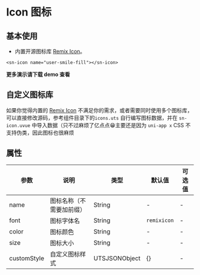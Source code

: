 # Icon  图标

## 基本使用

- 内置开源图标库 [Remix Icon](https://remixicon.com/)。

```vue
<sn-icon name="user-smile-fill"></sn-icon>
```

**更多演示请下载 demo 查看**

## 自定义图标库

如果你觉得内置的 [Remix Icon](https://remixicon.com/) 不满足你的需求，或者需要同时使用多个图标库，可以直接修改源码，参考组件目录下的`icons.uts` 自行编写图标数据，并在 `sn-icon.uvue` 中导入数据（只不过麻烦了亿点点:grin:主要还是因为 `uni-app x` CSS 不支持伪类，因此图标也很麻烦

## 属性

| 参数        | 说明                     | 类型          | 默认值      | 可选值 |
| ----------- | ------------------------ | ------------- | ----------- | ------ |
| name        | 图标名称（不需要加前缀） | String        | -           | -      |
| font        | 图标字体名               | String        | `remixicon` | -      |
| color       | 图标颜色                 | String        | -           | -      |
| size        | 图标大小                 | String        | -           | -      |
| customStyle | 自定义图标样式           | UTSJSONObject | {}          | -      |

<DemoPhone name="sn-icon" />